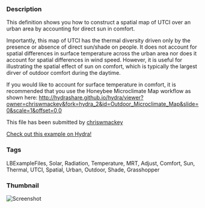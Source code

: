 ### Description 
This definition shows you how to construct a spatial map of UTCI over an urban area by accounting for direct sun in comfort.

 Importantly, this map of UTCI has the thermal diversity driven only by the presence or absence of direct sun/shade on people.  It does not account for spatial differences in surface temperature across the urban area nor does it account for spatial differences in wind speed.  However, it is useful for illustrating the spatial effect of sun on comfort, which is typically the largest dirver of outdoor comfort during the daytime.

If you would like to account for surface temperature in comfort, it is recommended that you use the Honeybee Microclimate Map workflow as shown here: http://hydrashare.github.io/hydra/viewer?owner=chriswmackey&fork=hydra_2&id=Outdoor_Microclimate_Map&slide=0&scale=1&offset=0,0

This file has been submitted by [chriswmackey](https://github.com/chriswmackey)

[Check out this example on Hydra!](http://hydrashare.github.io/hydra/viewer?owner=chriswmackey&fork=hydra_2&id=Urban_Microclimate_-_Simple_Spatial_UTCI)
### Tags 
LBExampleFiles, Solar, Radiation, Temperature, MRT, Adjust, Comfort, Sun, Thermal, UTCI, Spatial, Urban, Outdoor, Shade, Grasshopper
### Thumbnail 
![Screenshot](https://raw.githubusercontent.com/chriswmackey/hydra/master/Urban_Microclimate_-_Simple_Spatial_UTCI/thumbnail.png)
